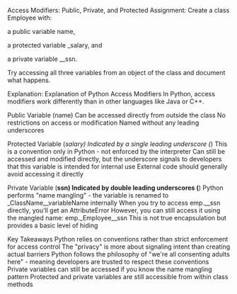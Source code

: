  Access Modifiers: Public, Private, and Protected
Assignment:
Create a class Employee with:

a public variable name,

a protected variable _salary, and

a private variable __ssn.

Try accessing all three variables from an object of the class and document what happens.

Explanation:
Explanation of Python Access Modifiers
In Python, access modifiers work differently than in other languages like Java or C++. 

Public Variable (name)
Can be accessed directly from outside the class
No restrictions on access or modification
Named without any leading underscores

Protected Variable (_salary)
Indicated by a single leading underscore (_)
This is a convention only in Python - not enforced by the interpreter
Can still be accessed and modified directly, but the underscore signals to developers that this variable is intended for internal use
External code should generally avoid accessing it directly

Private Variable (__ssn)
Indicated by double leading underscores (__)
Python performs "name mangling" - the variable is renamed to _ClassName__variableName internally
When you try to access emp.__ssn directly, you'll get an AttributeError
However, you can still access it using the mangled name: emp._Employee__ssn
This is not true encapsulation but provides a basic level of hiding

Key Takeaways
Python relies on conventions rather than strict enforcement for access control
The "privacy" is more about signaling intent than creating actual barriers
Python follows the philosophy of "we're all consenting adults here" - meaning developers are trusted to respect these conventions
Private variables can still be accessed if you know the name mangling pattern
Protected and private variables are still accessible from within class methods
